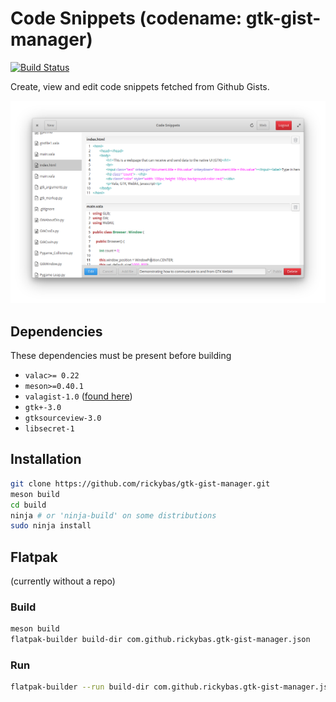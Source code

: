 # Code Snippets (codename: gtk-gist-manager)
[![Build Status](https://travis-ci.org/rickybas/gtk-gist-manager.svg?branch=master)](https://travis-ci.org/rickybas/gtk-gist-manager)

Create, view and edit code snippets fetched from Github Gists.

![](data/screenshot.png "Screenshot")

## Dependencies
These dependencies must be present before building

- `valac>= 0.22`
- `meson>=0.40.1`
- `valagist-1.0` ([found here](https://github.com/rickybas/vala-gist))
- `gtk+-3.0`
- `gtksourceview-3.0`
- `libsecret-1`

## Installation

```sh
git clone https://github.com/rickybas/gtk-gist-manager.git
meson build
cd build
ninja # or 'ninja-build' on some distributions
sudo ninja install
```

## Flatpak
(currently without a repo)

### Build

```sh
meson build
flatpak-builder build-dir com.github.rickybas.gtk-gist-manager.json
```

### Run

```sh
flatpak-builder --run build-dir com.github.rickybas.gtk-gist-manager.json com.github.rickybas.gtk-gist-manager
```


